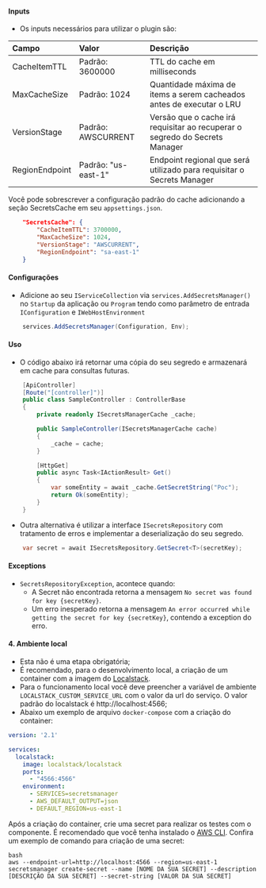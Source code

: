 #### **Inputs**
- Os inputs necessários para utilizar o plugin são:

| **Campo** | **Valor** | **Descrição** |
| :--- | :--- | :--- |
| CacheItemTTL | Padrão: 3600000 | TTL do cache em milliseconds | 
| MaxCacheSize | Padrão: 1024 | Quantidade máxima de items a serem cacheados antes de executar o LRU |
| VersionStage | Padrão: AWSCURRENT | Versão que o cache irá requisitar ao recuperar o segredo do Secrets Manager |
| RegionEndpoint | Padrão: "us-east-1" | Endpoint regional que será utilizado para requisitar o Secrets Manager |

Você pode sobrescrever a configuração padrão do cache adicionando a seção SecretsCache em seu `appsettings.json`.

```json
    "SecretsCache": {
        "CacheItemTTL": 3700000,
        "MaxCacheSize": 1024,
        "VersionStage": "AWSCURRENT",
        "RegionEndpoint": "sa-east-1"
    }
```

#### **Configurações**
- Adicione ao seu `IServiceCollection` via `services.AddSecretsManager()` no `Startup` da aplicação ou `Program` tendo como parâmetro de entrada `IConfiguration` e `IWebHostEnvironment`

```csharp
    services.AddSecretsManager(Configuration, Env);
```
#### **Uso**

- O código abaixo irá retornar uma cópia do seu segredo e armazenará em cache para consultas futuras.

```csharp
    [ApiController]
    [Route("[controller]")]
    public class SampleController : ControllerBase
    {
        private readonly ISecretsManagerCache _cache;

        public SampleController(ISecretsManagerCache cache)
        {
            _cache = cache;
        }

        [HttpGet]
        public async Task<IActionResult> Get()
        {
            var someEntity = await _cache.GetSecretString("Poc");
            return Ok(someEntity);
        }
    }
```

- Outra alternativa é utilizar a interface `ISecretsRepository` com tratamento de erros e implementar a deserialização do seu segredo.

```csharp
    var secret = await ISecretsRepository.GetSecret<T>(secretKey);
```
#### **Exceptions**
- `SecretsRepositoryException`, acontece quando:
    - A Secret não encontrada retorna a mensagem `No secret was found for key {secretKey}`.
    - Um erro inesperado retorna a mensagem `An error occurred while getting the secret for key {secretKey}`, contendo a exception do erro.

#### 4. Ambiente local

* Esta não é uma etapa obrigatória;  
* É recomendado, para o desenvolvimento local, a criação de um container com a imagem do [Localstack](https://github.com/localstack/localstack). 
* Para o funcionamento local você deve preencher a variável de ambiente `LOCALSTACK_CUSTOM_SERVICE_URL` com o valor da url do serviço. O valor padrão do localstack é http://localhost:4566;  
* Abaixo um exemplo de arquivo `docker-compose` com a criação do container: 

```yaml
version: '2.1'

services:
  localstack:
    image: localstack/localstack
    ports:
      - "4566:4566"
    environment:
      - SERVICES=secretsmanager
      - AWS_DEFAULT_OUTPUT=json
      - DEFAULT_REGION=us-east-1
```

Após a criação do container, crie uma secret para realizar os testes com o componente. É recomendado que você tenha instalado o [AWS CLI](https://aws.amazon.com/pt/cli/). Confira um exemplo de comando para criação de uma secret:  

```
bash
aws --endpoint-url=http://localhost:4566 --region=us-east-1 secretsmanager create-secret --name [NOME DA SUA SECRET] --description [DESCRIÇÃO DA SUA SECRET] --secret-string [VALOR DA SUA SECRET] 
```
